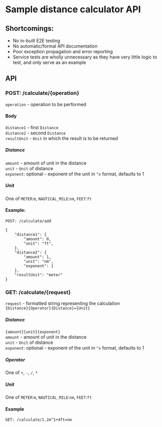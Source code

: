 # Sample distance calculator API

## Shortcomings:
- No in-built E2E testing
- No automatic/formal API documentation
- Poor exception propagation and error reporting
- Service tests are wholly unnecessary as they have very little logic to test, and only serve as an example

## API

### POST: /calculate/{operation}
`operation` - operation to be performed
#### Body
`distance1` - first `Distance`<br>
`distance2` - second `Distance`<br>
`resultUnit` - `Unit` in which the result is to be returned

##### Distance
`amount` - amount of unit in the distance<br>
`unit` - `Unit` of distance<br>
`exponent`: optional - exponent of the unit in `^x` format, defaults to 1<br>
##### Unit
One of `METER`:`m`, `NAUTICAL_MILE`:`nm`, `FEET`:`ft`
#### Example:
`POST: /calculate/add`
```
{
    "distance1": {
        "amount": 0,
        "unit": "ft",
    },
    "distance2": {
        "amount": 1,
        "unit": "nm",
        "exponent": 1
    },
    "resultUnit": "meter"
}
```

### GET: /calculate/{request}
`request` - formatted string representing the calculation<br>
`{Distance}{Operator}{Distance}={Unit}`
##### Distance
`{amount}{unit}{exponent}`<br>
`amount` - amount of unit in the distance<br>
`unit` - `Unit` of distance<br>
`exponent`: optional - exponent of the unit in `^x` format, defaults to 1<br>
##### Operator
One of `+`, `-`, `/`, `*`
##### Unit
One of `METER`:`m`, `NAUTICAL_MILE`:`nm`, `FEET`:`ft`

#### Example
`GET: /calculate/1.2m^1+4ft=nm`